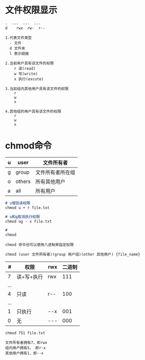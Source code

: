 # 文件权限显示

```
-  ---  ---  ---
d	 rwx  rw-  r--

1.代表文件类型
  - 文件
  d 文件夹
  l 表示链接

2.当前用户具有该文件的权限
	r 读(read)
	w 写(write)
	x 执行(excute)
	
3.当前组内其他用户具有该文件的权限
	r
	w
	x

4.其他组的用户具有该文件的权限
	r
	w
	x
```

# chmod命令

| u    | user   | 文件所有者       |
| ---- | ------ | ---------------- |
| g    | group  | 文件所有者所在组 |
| o    | others | 所有其他用户     |
| a    | all    | 所有用户         |

```markdown
# u增加读权限
chmod u + r file.txt

# u和g取消执行权限
chmod ug - x file.txt

# 
chmod 
```

```
chmod 命令也可以使用八进制来指定权限

chmod (user 文件所有者)(group 用户组)(other 其他用户) {file_name}
```

| #    | 权限       | rwx  | 二进制 |
| ---- | ---------- | ---- | ------ |
| 7    | 读+写+执行 | rwx  | 111    |
| ...  |            |      |        |
| 4    | 只读       | r--  | 100    |
| ...  |            |      |        |
| 1    | 只执行     | --x  | 001    |
| 0    | 无         | ---  | 000    |

```
chmod 751 file.txt

文件所有者拥有7，即rwx
组内用户拥有5， 即r-x
其他用户拥有1，即--x
```



